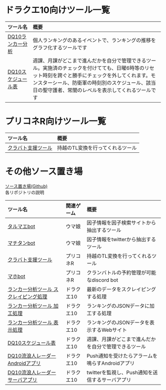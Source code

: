 # ドラクエ10向けツール一覧

| ツール名 | 概要 |
|:-----------------------|:------------------------|
| [DQ10ランカー分析](https://yumedqx.web.fc2.com/rankanalytics.html) | 個人ランキングのあるイベントで、ランキングの推移をグラフ化するツールです |
| [DQ10スケジュール表](https://roppy001.github.io/dq10scheduler/dtdaily.html) | 週課、月課がどこまで進んだかを自分で管理できるツール。実施済のチェックを付けてても、日曜6時等のリセット時刻を跨ぐと勝手にチェックを外してくれます。モンスターシール、防衛軍の時刻別のスケジュール、該当日の聖守護者、常闇のレベルを表示してくれるツールです |

# プリコネR向けツール一覧

| ツール名 | 概要 |
|:-----------------------|:------------------------|
| [クラバト支援ツール](https://roppy001.github.io/prcncbsupporter/cbsupporter.html) | 持越のTL変換を行ってくれるツール |

# その他ソース置き場

[ソース置き場(Github)](https://github.com/roppy001/)<br>
各リポジトリの説明

| ツール名 | 関連ゲーム | 概要 |
|:-----------------------|:------------------------|:------------------------|
| [タルマエbot](https://github.com/roppy001/tarumae-bot) | ウマ娘 | 因子情報を因子検索サイトから抽出するツール |
| [マチタンbot](https://github.com/roppy001/machitan-bot) | ウマ娘 | 因子情報をtwitterから抽出するツール |
| [クラバト支援ツール](https://github.com/roppy001/prcncbsupporter) | プリコネR | 持越のTL変換を行ってくれるツール |
| [マホbot](https://github.com/roppy001/maho-bot) | プリコネR | クランバトルの予約管理が可能なdiscord bot |
| [ランカー分析ツール スクレイピング処理](https://github.com/roppy001/dq10rankscraper) | ドラクエ10 | 最新のデータをスクレイピングする処理 |
| [ランカー分析ツール 加工処理](https://github.com/roppy001/dq10rankdataconverter) | ドラクエ10 | ランキングのJSONデータに加工する処理 |
| [ランカー分析ツール 表示処理](https://github.com/roppy001/dq10rankanalytics) | ドラクエ10 | ランキングのJSONデータを表示するWebサイト |
| [DQ10スケジュール表](https://github.com/roppy001/dq10scheduler) | ドラクエ10 | 週課、月課がどこまで進んだかを自分で管理できるツール |
| [DQ10流浪人レーダー Androidアプリ](https://github.com/roppy001/SeraphySearcher) | ドラクエ10 | Push通知を受けたらアラームを鳴らすAndroidアプリ |
| [DQ10流浪人レーダー サーバアプリ](https://github.com/roppy001/SeraphySearcherService) | ドラクエ10 | twitterを監視し、Push通知を送信するサーバアプリ |


